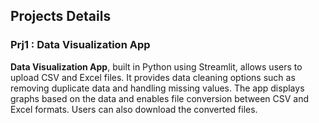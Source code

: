 ## Projects Details

### Prj1 : Data Visualization App 

**Data Visualization App**, built in Python using Streamlit, allows users to upload CSV and Excel files. It provides data cleaning options such as removing duplicate data and handling missing values. The app displays graphs based on the data and enables file conversion between CSV and Excel formats. Users can also download the converted files.
